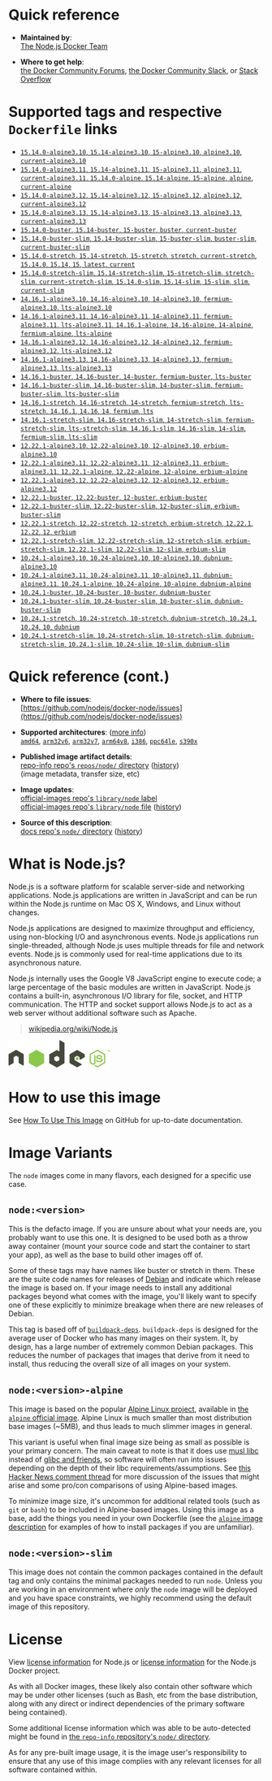 <!--

********************************************************************************

WARNING:

    DO NOT EDIT "node/README.md"

    IT IS AUTO-GENERATED

    (from the other files in "node/" combined with a set of templates)

********************************************************************************

-->

# Quick reference

-	**Maintained by**:  
	[The Node.js Docker Team](https://github.com/nodejs/docker-node)

-	**Where to get help**:  
	[the Docker Community Forums](https://forums.docker.com/), [the Docker Community Slack](https://dockr.ly/slack), or [Stack Overflow](https://stackoverflow.com/search?tab=newest&q=docker)

# Supported tags and respective `Dockerfile` links

-	[`15.14.0-alpine3.10`, `15.14-alpine3.10`, `15-alpine3.10`, `alpine3.10`, `current-alpine3.10`](https://github.com/nodejs/docker-node/blob/31246f5f779cafa0930a1db04bd00d875d6a940d/15/alpine3.10/Dockerfile)
-	[`15.14.0-alpine3.11`, `15.14-alpine3.11`, `15-alpine3.11`, `alpine3.11`, `current-alpine3.11`, `15.14.0-alpine`, `15.14-alpine`, `15-alpine`, `alpine`, `current-alpine`](https://github.com/nodejs/docker-node/blob/31246f5f779cafa0930a1db04bd00d875d6a940d/15/alpine3.11/Dockerfile)
-	[`15.14.0-alpine3.12`, `15.14-alpine3.12`, `15-alpine3.12`, `alpine3.12`, `current-alpine3.12`](https://github.com/nodejs/docker-node/blob/31246f5f779cafa0930a1db04bd00d875d6a940d/15/alpine3.12/Dockerfile)
-	[`15.14.0-alpine3.13`, `15.14-alpine3.13`, `15-alpine3.13`, `alpine3.13`, `current-alpine3.13`](https://github.com/nodejs/docker-node/blob/31246f5f779cafa0930a1db04bd00d875d6a940d/15/alpine3.13/Dockerfile)
-	[`15.14.0-buster`, `15.14-buster`, `15-buster`, `buster`, `current-buster`](https://github.com/nodejs/docker-node/blob/31246f5f779cafa0930a1db04bd00d875d6a940d/15/buster/Dockerfile)
-	[`15.14.0-buster-slim`, `15.14-buster-slim`, `15-buster-slim`, `buster-slim`, `current-buster-slim`](https://github.com/nodejs/docker-node/blob/31246f5f779cafa0930a1db04bd00d875d6a940d/15/buster-slim/Dockerfile)
-	[`15.14.0-stretch`, `15.14-stretch`, `15-stretch`, `stretch`, `current-stretch`, `15.14.0`, `15.14`, `15`, `latest`, `current`](https://github.com/nodejs/docker-node/blob/31246f5f779cafa0930a1db04bd00d875d6a940d/15/stretch/Dockerfile)
-	[`15.14.0-stretch-slim`, `15.14-stretch-slim`, `15-stretch-slim`, `stretch-slim`, `current-stretch-slim`, `15.14.0-slim`, `15.14-slim`, `15-slim`, `slim`, `current-slim`](https://github.com/nodejs/docker-node/blob/31246f5f779cafa0930a1db04bd00d875d6a940d/15/stretch-slim/Dockerfile)
-	[`14.16.1-alpine3.10`, `14.16-alpine3.10`, `14-alpine3.10`, `fermium-alpine3.10`, `lts-alpine3.10`](https://github.com/nodejs/docker-node/blob/31246f5f779cafa0930a1db04bd00d875d6a940d/14/alpine3.10/Dockerfile)
-	[`14.16.1-alpine3.11`, `14.16-alpine3.11`, `14-alpine3.11`, `fermium-alpine3.11`, `lts-alpine3.11`, `14.16.1-alpine`, `14.16-alpine`, `14-alpine`, `fermium-alpine`, `lts-alpine`](https://github.com/nodejs/docker-node/blob/31246f5f779cafa0930a1db04bd00d875d6a940d/14/alpine3.11/Dockerfile)
-	[`14.16.1-alpine3.12`, `14.16-alpine3.12`, `14-alpine3.12`, `fermium-alpine3.12`, `lts-alpine3.12`](https://github.com/nodejs/docker-node/blob/31246f5f779cafa0930a1db04bd00d875d6a940d/14/alpine3.12/Dockerfile)
-	[`14.16.1-alpine3.13`, `14.16-alpine3.13`, `14-alpine3.13`, `fermium-alpine3.13`, `lts-alpine3.13`](https://github.com/nodejs/docker-node/blob/31246f5f779cafa0930a1db04bd00d875d6a940d/14/alpine3.13/Dockerfile)
-	[`14.16.1-buster`, `14.16-buster`, `14-buster`, `fermium-buster`, `lts-buster`](https://github.com/nodejs/docker-node/blob/31246f5f779cafa0930a1db04bd00d875d6a940d/14/buster/Dockerfile)
-	[`14.16.1-buster-slim`, `14.16-buster-slim`, `14-buster-slim`, `fermium-buster-slim`, `lts-buster-slim`](https://github.com/nodejs/docker-node/blob/31246f5f779cafa0930a1db04bd00d875d6a940d/14/buster-slim/Dockerfile)
-	[`14.16.1-stretch`, `14.16-stretch`, `14-stretch`, `fermium-stretch`, `lts-stretch`, `14.16.1`, `14.16`, `14`, `fermium`, `lts`](https://github.com/nodejs/docker-node/blob/31246f5f779cafa0930a1db04bd00d875d6a940d/14/stretch/Dockerfile)
-	[`14.16.1-stretch-slim`, `14.16-stretch-slim`, `14-stretch-slim`, `fermium-stretch-slim`, `lts-stretch-slim`, `14.16.1-slim`, `14.16-slim`, `14-slim`, `fermium-slim`, `lts-slim`](https://github.com/nodejs/docker-node/blob/31246f5f779cafa0930a1db04bd00d875d6a940d/14/stretch-slim/Dockerfile)
-	[`12.22.1-alpine3.10`, `12.22-alpine3.10`, `12-alpine3.10`, `erbium-alpine3.10`](https://github.com/nodejs/docker-node/blob/31246f5f779cafa0930a1db04bd00d875d6a940d/12/alpine3.10/Dockerfile)
-	[`12.22.1-alpine3.11`, `12.22-alpine3.11`, `12-alpine3.11`, `erbium-alpine3.11`, `12.22.1-alpine`, `12.22-alpine`, `12-alpine`, `erbium-alpine`](https://github.com/nodejs/docker-node/blob/31246f5f779cafa0930a1db04bd00d875d6a940d/12/alpine3.11/Dockerfile)
-	[`12.22.1-alpine3.12`, `12.22-alpine3.12`, `12-alpine3.12`, `erbium-alpine3.12`](https://github.com/nodejs/docker-node/blob/31246f5f779cafa0930a1db04bd00d875d6a940d/12/alpine3.12/Dockerfile)
-	[`12.22.1-buster`, `12.22-buster`, `12-buster`, `erbium-buster`](https://github.com/nodejs/docker-node/blob/31246f5f779cafa0930a1db04bd00d875d6a940d/12/buster/Dockerfile)
-	[`12.22.1-buster-slim`, `12.22-buster-slim`, `12-buster-slim`, `erbium-buster-slim`](https://github.com/nodejs/docker-node/blob/31246f5f779cafa0930a1db04bd00d875d6a940d/12/buster-slim/Dockerfile)
-	[`12.22.1-stretch`, `12.22-stretch`, `12-stretch`, `erbium-stretch`, `12.22.1`, `12.22`, `12`, `erbium`](https://github.com/nodejs/docker-node/blob/31246f5f779cafa0930a1db04bd00d875d6a940d/12/stretch/Dockerfile)
-	[`12.22.1-stretch-slim`, `12.22-stretch-slim`, `12-stretch-slim`, `erbium-stretch-slim`, `12.22.1-slim`, `12.22-slim`, `12-slim`, `erbium-slim`](https://github.com/nodejs/docker-node/blob/31246f5f779cafa0930a1db04bd00d875d6a940d/12/stretch-slim/Dockerfile)
-	[`10.24.1-alpine3.10`, `10.24-alpine3.10`, `10-alpine3.10`, `dubnium-alpine3.10`](https://github.com/nodejs/docker-node/blob/31246f5f779cafa0930a1db04bd00d875d6a940d/10/alpine3.10/Dockerfile)
-	[`10.24.1-alpine3.11`, `10.24-alpine3.11`, `10-alpine3.11`, `dubnium-alpine3.11`, `10.24.1-alpine`, `10.24-alpine`, `10-alpine`, `dubnium-alpine`](https://github.com/nodejs/docker-node/blob/31246f5f779cafa0930a1db04bd00d875d6a940d/10/alpine3.11/Dockerfile)
-	[`10.24.1-buster`, `10.24-buster`, `10-buster`, `dubnium-buster`](https://github.com/nodejs/docker-node/blob/31246f5f779cafa0930a1db04bd00d875d6a940d/10/buster/Dockerfile)
-	[`10.24.1-buster-slim`, `10.24-buster-slim`, `10-buster-slim`, `dubnium-buster-slim`](https://github.com/nodejs/docker-node/blob/31246f5f779cafa0930a1db04bd00d875d6a940d/10/buster-slim/Dockerfile)
-	[`10.24.1-stretch`, `10.24-stretch`, `10-stretch`, `dubnium-stretch`, `10.24.1`, `10.24`, `10`, `dubnium`](https://github.com/nodejs/docker-node/blob/31246f5f779cafa0930a1db04bd00d875d6a940d/10/stretch/Dockerfile)
-	[`10.24.1-stretch-slim`, `10.24-stretch-slim`, `10-stretch-slim`, `dubnium-stretch-slim`, `10.24.1-slim`, `10.24-slim`, `10-slim`, `dubnium-slim`](https://github.com/nodejs/docker-node/blob/31246f5f779cafa0930a1db04bd00d875d6a940d/10/stretch-slim/Dockerfile)

# Quick reference (cont.)

-	**Where to file issues**:  
	[https://github.com/nodejs/docker-node/issues](https://github.com/nodejs/docker-node/issues)

-	**Supported architectures**: ([more info](https://github.com/docker-library/official-images#architectures-other-than-amd64))  
	[`amd64`](https://hub.docker.com/r/amd64/node/), [`arm32v6`](https://hub.docker.com/r/arm32v6/node/), [`arm32v7`](https://hub.docker.com/r/arm32v7/node/), [`arm64v8`](https://hub.docker.com/r/arm64v8/node/), [`i386`](https://hub.docker.com/r/i386/node/), [`ppc64le`](https://hub.docker.com/r/ppc64le/node/), [`s390x`](https://hub.docker.com/r/s390x/node/)

-	**Published image artifact details**:  
	[repo-info repo's `repos/node/` directory](https://github.com/docker-library/repo-info/blob/master/repos/node) ([history](https://github.com/docker-library/repo-info/commits/master/repos/node))  
	(image metadata, transfer size, etc)

-	**Image updates**:  
	[official-images repo's `library/node` label](https://github.com/docker-library/official-images/issues?q=label%3Alibrary%2Fnode)  
	[official-images repo's `library/node` file](https://github.com/docker-library/official-images/blob/master/library/node) ([history](https://github.com/docker-library/official-images/commits/master/library/node))

-	**Source of this description**:  
	[docs repo's `node/` directory](https://github.com/docker-library/docs/tree/master/node) ([history](https://github.com/docker-library/docs/commits/master/node))

# What is Node.js?

Node.js is a software platform for scalable server-side and networking applications. Node.js applications are written in JavaScript and can be run within the Node.js runtime on Mac OS X, Windows, and Linux without changes.

Node.js applications are designed to maximize throughput and efficiency, using non-blocking I/O and asynchronous events. Node.js applications run single-threaded, although Node.js uses multiple threads for file and network events. Node.js is commonly used for real-time applications due to its asynchronous nature.

Node.js internally uses the Google V8 JavaScript engine to execute code; a large percentage of the basic modules are written in JavaScript. Node.js contains a built-in, asynchronous I/O library for file, socket, and HTTP communication. The HTTP and socket support allows Node.js to act as a web server without additional software such as Apache.

> [wikipedia.org/wiki/Node.js](https://en.wikipedia.org/wiki/Node.js)

![logo](https://raw.githubusercontent.com/docker-library/docs/01c12653951b2fe592c1f93a13b4e289ada0e3a1/node/logo.png)

# How to use this image

See [How To Use This Image](https://github.com/nodejs/docker-node/blob/master/README.md#how-to-use-this-image) on GitHub for up-to-date documentation.

# Image Variants

The `node` images come in many flavors, each designed for a specific use case.

## `node:<version>`

This is the defacto image. If you are unsure about what your needs are, you probably want to use this one. It is designed to be used both as a throw away container (mount your source code and start the container to start your app), as well as the base to build other images off of.

Some of these tags may have names like buster or stretch in them. These are the suite code names for releases of [Debian](https://wiki.debian.org/DebianReleases) and indicate which release the image is based on. If your image needs to install any additional packages beyond what comes with the image, you'll likely want to specify one of these explicitly to minimize breakage when there are new releases of Debian.

This tag is based off of [`buildpack-deps`](https://hub.docker.com/_/buildpack-deps/). `buildpack-deps` is designed for the average user of Docker who has many images on their system. It, by design, has a large number of extremely common Debian packages. This reduces the number of packages that images that derive from it need to install, thus reducing the overall size of all images on your system.

## `node:<version>-alpine`

This image is based on the popular [Alpine Linux project](https://alpinelinux.org), available in [the `alpine` official image](https://hub.docker.com/_/alpine). Alpine Linux is much smaller than most distribution base images (~5MB), and thus leads to much slimmer images in general.

This variant is useful when final image size being as small as possible is your primary concern. The main caveat to note is that it does use [musl libc](https://musl.libc.org) instead of [glibc and friends](https://www.etalabs.net/compare_libcs.html), so software will often run into issues depending on the depth of their libc requirements/assumptions. See [this Hacker News comment thread](https://news.ycombinator.com/item?id=10782897) for more discussion of the issues that might arise and some pro/con comparisons of using Alpine-based images.

To minimize image size, it's uncommon for additional related tools (such as `git` or `bash`) to be included in Alpine-based images. Using this image as a base, add the things you need in your own Dockerfile (see the [`alpine` image description](https://hub.docker.com/_/alpine/) for examples of how to install packages if you are unfamiliar).

## `node:<version>-slim`

This image does not contain the common packages contained in the default tag and only contains the minimal packages needed to run `node`. Unless you are working in an environment where *only* the `node` image will be deployed and you have space constraints, we highly recommend using the default image of this repository.

# License

View [license information](https://github.com/nodejs/node/blob/master/LICENSE) for Node.js or [license information](https://github.com/nodejs/docker-node/blob/master/LICENSE) for the Node.js Docker project.

As with all Docker images, these likely also contain other software which may be under other licenses (such as Bash, etc from the base distribution, along with any direct or indirect dependencies of the primary software being contained).

Some additional license information which was able to be auto-detected might be found in [the `repo-info` repository's `node/` directory](https://github.com/docker-library/repo-info/tree/master/repos/node).

As for any pre-built image usage, it is the image user's responsibility to ensure that any use of this image complies with any relevant licenses for all software contained within.
